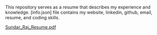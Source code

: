 This repository serves as a resume that describes my experience and knowledge. [info.json] file contains my website, linkedin, github, email, resume, and coding skills.

[Sundar_Raj_Resume.pdf](https://github.com/Sundarx/Resume/files/6955857/Sundar_Raj_Resume.pdf)
